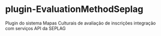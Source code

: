 # plugin-EvaluationMethodSeplag
Plugin do sistema Mapas Culturais de avaliação de inscrições integração com serviços API da SEPLAG
